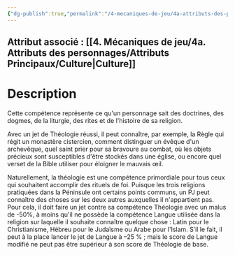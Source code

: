```yaml
---
{"dg-publish":true,"permalink":"/4-mecaniques-de-jeu/4a-attributs-des-personnages/competences/theologie/"}
---
```



## Attribut associé : [[4. Mécaniques de jeu/4a. Attributs des personnages/Attributs Principaux/Culture\|Culture]] 

# Description

Cette compétence représente ce qu'un personnage sait des doctrines, des dogmes, de la liturgie, des rites et de l'histoire de sa religion. 

Avec un jet de Théologie réussi, il peut connaître, par exemple, la Règle qui régit un monastère cistercien, comment distinguer un évêque d'un archevêque, quel saint prier pour sa bravoure au combat, où les objets précieux sont susceptibles d'être stockés dans une église, ou encore quel verset de la Bible utiliser pour éloigner le mauvais œil.

Naturellement, la théologie est une compétence primordiale pour tous ceux qui souhaitent accomplir des rituels de foi. Puisque les trois religions pratiquées dans la Péninsule ont certains points communs, un PJ peut connaître des choses sur les deux autres auxquelles il n'appartient pas. Pour cela, il doit faire un jet contre sa compétence Théologie avec un malus de -50%, à moins qu'il ne possède la compétence Langue utilisée dans la religion sur laquelle il souhaite connaître quelque chose : Latin pour le Christianisme, Hébreu pour le Judaïsme ou Arabe pour l'Islam. S’il le fait, il peut à la place lancer le jet de Langue à –25 % ; mais le score de Langue modifié ne peut pas être supérieur à son score de Théologie de base.

